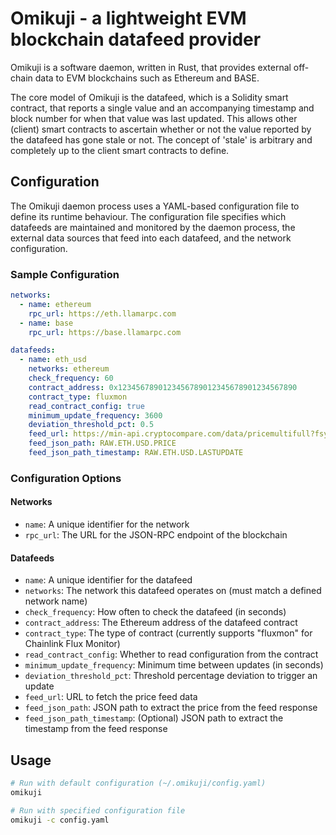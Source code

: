 # Omikuji - a lightweight EVM blockchain datafeed provider

Omikuji is a software daemon, written in Rust, that provides external off-chain data to EVM blockchains such as Ethereum and BASE.

The core model of Omikuji is the datafeed, which is a Solidity smart contract, that reports a single value and an accompanying timestamp and block number for when that value was last updated.
This allows other (client) smart contracts to ascertain whether or not the value reported by the datafeed has gone stale or not. The concept of 'stale' is arbitrary and completely up to the client smart contracts to define.

## Configuration

The Omikuji daemon process uses a YAML-based configuration file to define its runtime behaviour. The configuration file specifies which datafeeds are maintained and monitored by the daemon process, the external data sources that feed into each datafeed, and the network configuration.

### Sample Configuration

```yaml
networks:
  - name: ethereum
    rpc_url: https://eth.llamarpc.com
  - name: base
    rpc_url: https://base.llamarpc.com

datafeeds:
  - name: eth_usd
    networks: ethereum
    check_frequency: 60
    contract_address: 0x1234567890123456789012345678901234567890
    contract_type: fluxmon
    read_contract_config: true
    minimum_update_frequency: 3600
    deviation_threshold_pct: 0.5
    feed_url: https://min-api.cryptocompare.com/data/pricemultifull?fsyms=ETH&tsyms=USD
    feed_json_path: RAW.ETH.USD.PRICE
    feed_json_path_timestamp: RAW.ETH.USD.LASTUPDATE
```

### Configuration Options

#### Networks
- `name`: A unique identifier for the network
- `rpc_url`: The URL for the JSON-RPC endpoint of the blockchain

#### Datafeeds
- `name`: A unique identifier for the datafeed
- `networks`: The network this datafeed operates on (must match a defined network name)
- `check_frequency`: How often to check the datafeed (in seconds)
- `contract_address`: The Ethereum address of the datafeed contract
- `contract_type`: The type of contract (currently supports "fluxmon" for Chainlink Flux Monitor)
- `read_contract_config`: Whether to read configuration from the contract
- `minimum_update_frequency`: Minimum time between updates (in seconds)
- `deviation_threshold_pct`: Threshold percentage deviation to trigger an update
- `feed_url`: URL to fetch the price feed data
- `feed_json_path`: JSON path to extract the price from the feed response
- `feed_json_path_timestamp`: (Optional) JSON path to extract the timestamp from the feed response

## Usage

```bash
# Run with default configuration (~/.omikuji/config.yaml)
omikuji

# Run with specified configuration file
omikuji -c config.yaml
```
